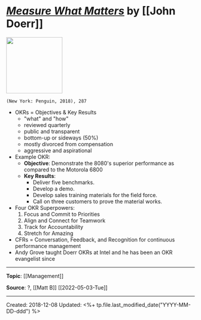 # [*Measure What Matters*](https://www.penguinrandomhouse.com/books/546304/measure-what-matters-by-john-doerr-foreword-by-larry-page/) by [[John Doerr]]
<img src="https://images1.penguinrandomhouse.com/cover/9780525536222" width=150>

`(New York: Penguin, 2018), 287`

- OKRs = Objectives & Key Results
  - "what" and "how"
  - reviewed quarterly
  - public and transparent
  - bottom-up or sideways (50%)
  - mostly divorced from compensation
  - aggressive and aspirational
- Example OKR:
  - **Objective**: Demonstrate the 8080's superior performance as compared to the Motorola 6800
  - **Key Results**:
    - Deliver five benchmarks.
    - Develop a demo.
    - Develop sales training materials for the field force.
    - Call on three customers to prove the material works.
- Four OKR Superpowers:
  1. Focus and Commit to Priorities
  2. Align and Connect for Teamwork
  3. Track for Accountability
  4. Stretch for Amazing
- CFRs = Conversation, Feedback, and Recognition for continuous performance management
- Andy Grove taught Doerr OKRs at Intel and he has been an OKR evangelist since

--- 
**Topic**: [[Management]]

**Source**: ?, [[Matt B]] [[2022-05-03-Tue]]


---
Created: 2018-12-08
Updated: <%+ tp.file.last_modified_date("YYYY-MM-DD-ddd") %>
